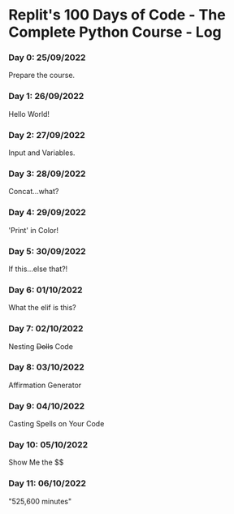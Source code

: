 # Replit's 100 Days of Code - The Complete Python Course - Log

### Day 0: 25/09/2022
Prepare the course.

### Day 1: 26/09/2022
Hello World!

### Day 2: 27/09/2022
Input and Variables.

### Day 3: 28/09/2022
Concat...what?

### Day 4: 29/09/2022
'Print' in Color!

### Day 5: 30/09/2022
If this...else that?!

### Day 6: 01/10/2022
What the elif is this?

### Day 7: 02/10/2022
Nesting ~~Dolls~~ Code

### Day 8: 03/10/2022
Affirmation Generator

### Day 9: 04/10/2022
Casting Spells on Your Code

### Day 10: 05/10/2022
Show Me the $$

### Day 11: 06/10/2022
"525,600 minutes"
